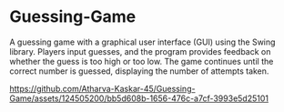 # Guessing-Game
 A guessing game with a graphical user interface (GUI) using the Swing library. Players input guesses, and the program provides feedback on whether the guess is too high or too low. The game continues until the correct number is guessed, displaying the number of attempts taken.


https://github.com/Atharva-Kaskar-45/Guessing-Game/assets/124505200/bb5d608b-1656-476c-a7cf-3993e5d25101

